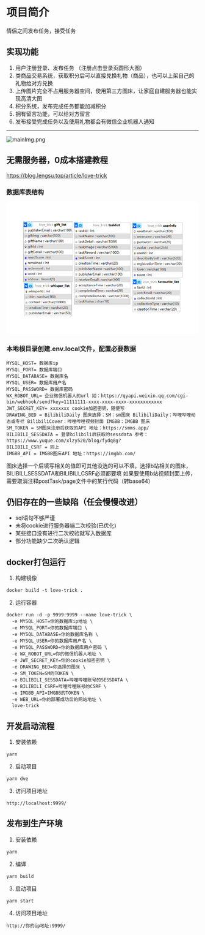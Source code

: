 # 项目简介
情侣之间发布任务，接受任务

## 实现功能

1. 用户注册登录、发布任务 （注册点击登录页圆形大图）
2. 类商品交易系统，获取积分后可以直接兑换礼物（商品），也可以上架自己的礼物给对方兑换 
3. 上传图片完全不占用服务器空间，使用第三方图床，让家庭自建服务器也能实现高清大图 
4. 积分系统，发布完成任务都能加减积分  
5. 拥有留言功能，可以给对方留言
6. 发布接受完成任务以及使用礼物都会有微信企业机器人通知
***
![mainImg.png](readmeImg%2FmainImg.png)
## 无需服务器，0成本搭建教程 
https://blog.lengsu.top/article/love-trick


### 数据库表结构

![sql.png](readmeImg%2Fsql.png)

### 本地根目录创建.env.local文件，配置必要数据
```text
MYSQL_HOST= 数据库ip
MYSQL_PORT= 数据库端口
MYSQL_DATABASE= 数据库名
MYSQL_USER= 数据库用户名
MYSQL_PASSWORD= 数据库密码
WX_ROBOT_URL= 企业微信机器人的url 如：https://qyapi.weixin.qq.com/cgi-bin/webhook/send?key=11111111-xxxx-xxxx-xxxx-xxxxxxxxxxxx
JWT_SECRET_KEY= xxxxxxx cookie加密密钥，随便写
DRAWING_BED = BilibiliDaily 图床选择：SM：sm图床 BilibiliDaily：哔哩哔哩动态或专栏 BilibiliCover：哔哩哔哩视频封面 IMGBB：IMGBB 图床
SM_TOKEN = SM图床注册后获取的API 地址：https://smms.app/
BILIBILI_SESSDATA = 登录bilibili后获取的sessdata 参考：https://www.yuque.com/xlzy520/blog/fydq8g?
BILIBILI_CSRF = 同上
IMGBB_API = IMGBB图床API 地址：https://imgbb.com/
```
图床选择一个后填写相关的值即可其他没选的可以不填，选择b站相关的图床，BILIBILI_SESSDATA和BILIBILI_CSRF必须都要填
如果要使用b站视频封面上传，需要取消注释postTask/page文件中的某行代码（转base64）

## 仍旧存在的一些缺陷（任会慢慢改进）
* sql语句不够严谨
* 未将cookie进行服务器端二次校验(已优化)
* 某些接口没有进行二次校验就写入数据库
* 部分功能缺少二次确认逻辑

## docker打包运行
1. 构建镜像
```shell
docker build -t love-trick .
```
2. 运行容器
```shell
docker run -d -p 9999:9999 --name love-trick \
  -e MYSQL_HOST=你的数据库ip地址 \
  -e MYSQL_PORT=你的数据库端口 \
  -e MYSQL_DATABASE=你的数据库名称 \
  -e MYSQL_USER=你的数据库用户名 \
  -e MYSQL_PASSWORD=你的数据库用户密码 \
  -e WX_ROBOT_URL=你的微信机器人地址 \
  -e JWT_SECRET_KEY=你的cookie加密密钥 \
  -e DRAWING_BED=你选择的图床 \
  -e SM_TOKEN=SM的TOKEN \
  -e BILIBILI_SESSDATA=哔哩哔哩账号的SESSDATA \
  -e BILIBILI_CSRF=哔哩哔哩账号的CSRF \
  -e IMGBB_API=IMGBB的TOKEN \
  -e WEB_URL=你的部署成功后的网站地址 \
  love-trick
```

## 开发启动流程
1. 安装依赖
```shell
yarn
```
2. 启动项目
```shell
yarn dve
```
3. 访问项目地址
```text
http://localhost:9999/
```

## 发布到生产环境

1. 安装依赖 
```shell
yarn
```
2. 编译
```shell
yarn build
```
3. 启动项目
```shell
yarn start
```
4. 访问项目地址
```text
http://你的ip地址:9999/
```
